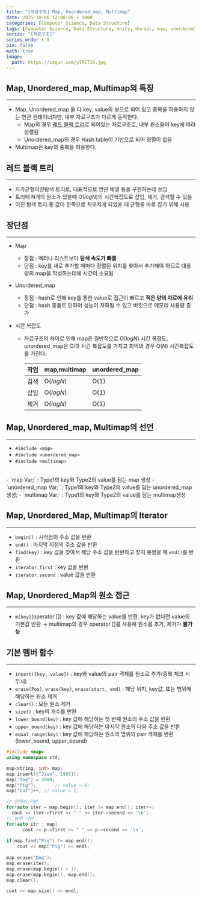 ```yaml
---
title: "[자료구조] Map, Unordered_map, Multimap"
date: 2025-10-06 12:00:00 + 9000
categories: [Computer Science, Data Structure]
tags: [Computer Science, Data Structure, Unity, Unreal, map, unordered_map, multimap, 컴퓨터공학, 자료구조, 유니티, 맵, 해시맵]
series: "[자료구조]"
series_order : 5
pin: false
math: true
image:
  path: https://imgur.com/yTRCTI0.jpg
---
```


## Map, Unordered_map, Multimap의 특징

---

- Map, Unordered_map 둘 다 key, value의 쌍으로 되어 있고 중복을 허용하지 않는 연관 컨테이너지만, 내부 자료구조가 다르게 동작한다.
  - Map의 경우 [레드 블랙 트리](https://ko.wikipedia.org/wiki/%EB%A0%88%EB%93%9C-%EB%B8%94%EB%9E%99_%ED%8A%B8%EB%A6%AC)로 되어있는 자료구조로, 내부 원소들이 key에 따라 정렬됨
  - Unordered_map의 경우 Hash table이 기반으로 되어 정렬이 없음
- Multimap은 key의 중복을 허용한다.

## 레드 블랙 트리

---

- 자가균형이진탐색 트리로, 대표적으로 연관 배열 등을 구현하는데 쓰임
- 트리에 N개의 원소가 있을때 O($log{N}$)의 시간복잡도로 삽입, 제거, 검색할 수 있음
- 이진 탐색 트리 중 값이 한쪽으로 치우치게 되었을 때 균형을 바로 잡기 위해 사용

## 장단점

---

- Map
  - 장점 : 벡터나 리스트보다 **탐색 속도가 빠름**
  - 단점 : key를 새로 추가할 때마다 정렬된 위치를 찾아서 추가해야 하므로 대용량의 map을 작성하는데에 시간이 소요됨
- Unordered_map
  - 장점 : hash로 인해 key를 통한 value로 접근이 빠르고 **적은 양의 자료에 유리**
  - 단점 : hash 충돌로 인하여 성능이 저하될 수 있고 버킷으로 메모리 사용량 증가

- 시간 복잡도
  - 자료구조의 차이로 인해 map은 일반적으로 O($log{N}$) 시간 복잡도, unordered_map은 O($1$) 시간 복잡도를 가지고 최악의 경우 O($N$) 시간복잡도를 가진다.

    | 작업  | map,multimap | unordered_map |
    | :---: | ------------ | ------------- |
    | 검색  | O($log{N}$)  | O($1$)        |
    | 삽입  | O($log{N}$)  | O($1$)        |
    | 제거  | O($log{N}$)  | O($1$)        |

## Map, Unordered_map, Multimap의 선언

---

- `#include <map>`
- `#include <unordered_map>`
- `#include <multimap>`
<br>
- `map<Type1, Type2> Var;` : Type1의 key와 Type2의 value를 담는 map 생성
- `unordered_map<Type1, Type2> Var;` : Type1의 key와 Type2의 value를 담는 unordered_map 생성;
- `multimap<Type> Var;` : Type1의 key와 Type2의 value를 담는 multimap생성

## Map, Unordered_Map, Multimap의 Iterator

---

- `begin()` : 시작점의 주소 값을 반환
- `end()` : 마지막 지점의 주소 값을 반환
- `find(key)` : key 값을 찾아서 해당 주소 값을 반환하고 찾지 못했을 때 `end()`를 반환
- `iterator.first` : key 값을 반환
- `iterator.second` : value 값을 반환

## Map, Unordered_Map의 원소 접근

---

- `m[key]`(operator []) : key 값에 해당하는 value를 반환. key가 없다면 value의 기본값 반환
    → multimap의 경우 operator []를 사용해 원소를 추가, 제거가 **불가능**

## 기본 멤버 함수

---

- `insert({key, value})` : key와 value의 pair 객체를 원소로 추가(중복 체크 시 무시)
- `erase(Pos)`, `erase(key)`, `erase(start, end)` : 해당 위치, key값, 또는 범위에 해당하는 원소 제거
- `clear()` : 모든 원소 제거
- `size()` : key의 개수를 반환
- `lower_bound(key)` : key 값에 해당하는 첫 번째 원소의 주소 값을 반환
- `upper_bound(key)` : key 값에 해당하는 마지막 원소의 다음 주소 값을 반환
- `equal_range(key)` : key 값에 해당하는 원소의 범위의 pair 객체를 반환(lower_bound, upper_bound)

```cpp
#include <map>
using namespace std;

map<string, int> map;
map.insert({"Jisu", 1995});
map["Dog"] = 2000;
map["Pig"];       // value = 0;
map["Cat"]++; // value = 1;

// 인덱스 기반
for(auto iter = map.begin(); iter != map.end(); iter++)
  cout << iter->first << " " << iter->second << '\n';
// 범위 기반
for(auto itr : map)
      cout << p->first << " " << p->second << '\n';
      
if(map.find("Pig") != map.end())
	cout << map["Pig"] << endl;
	
map.erase("Dog");
map.erase(iter);
map.erase(map.begin() + 1);
map.erase(map.begin(), map.end();
map.clear();

cout << map.size() << endl;
```
